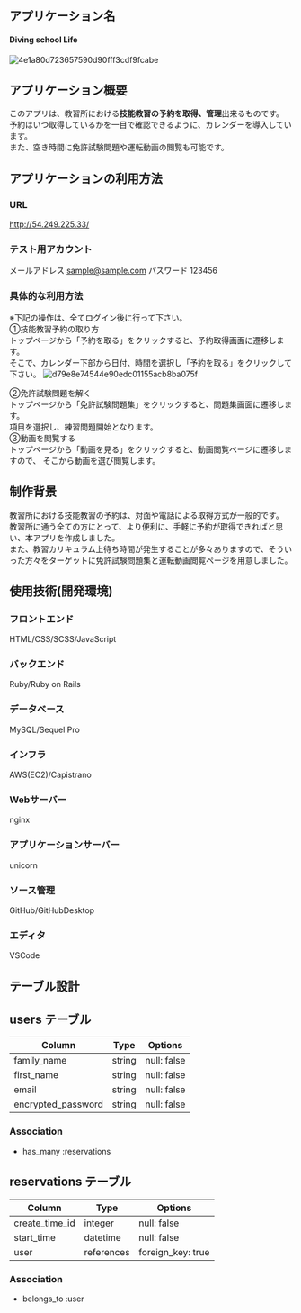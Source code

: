 ## アプリケーション名
#### Diving school Life
![4e1a80d723657590d90fff3cdf9fcabe](https://user-images.githubusercontent.com/73151516/102453280-435b1900-407f-11eb-8154-9f66370f3f3a.gif)

## アプリケーション概要
このアプリは、教習所における**技能教習の予約を取得、管理**出来るものです。  
予約はいつ取得しているかを一目で確認できるように、カレンダーを導入しています。  
また、空き時間に免許試験問題や運転動画の閲覧も可能です。

## アプリケーションの利用方法

### URL
http://54.249.225.33/

### テスト用アカウント
メールアドレス
sample@sample.com
パスワード
123456

### 具体的な利用方法
※下記の操作は、全てログイン後に行って下さい。  
①技能教習予約の取り方  
トップページから「予約を取る」をクリックすると、予約取得画面に遷移します。  
そこで、カレンダー下部から日付、時間を選択し「予約を取る」をクリックして下さい。
![d79e8e74544e90edc01155acb8ba075f](https://user-images.githubusercontent.com/73151516/102450775-8961ae00-407a-11eb-8e60-9cc76c250246.gif)

②免許試験問題を解く  
トップページから「免許試験問題集」をクリックすると、問題集画面に遷移します。  
項目を選択し、練習問題開始となります。  
③動画を閲覧する  
トップページから「動画を見る」をクリックすると、動画閲覧ページに遷移しますので、  そこから動画を選び閲覧します。

## 制作背景
教習所における技能教習の予約は、対面や電話による取得方式が一般的です。  
教習所に通う全ての方にとって、より便利に、手軽に予約が取得できればと思い、本アプリを作成しました。  
また、教習カリキュラム上待ち時間が発生することが多々ありますので、そういった方々をターゲットに免許試験問題集と運転動画閲覧ページを用意しました。

## 使用技術(開発環境)
### フロントエンド
HTML/CSS/SCSS/JavaScript
### バックエンド
Ruby/Ruby on Rails
### データベース
MySQL/Sequel Pro
### インフラ
AWS(EC2)/Capistrano
### Webサーバー
nginx
### アプリケーションサーバー
unicorn
### ソース管理
GitHub/GitHubDesktop
### エディタ
VSCode

## テーブル設計

## users テーブル

| Column             | Type    | Options     |
| ------------------ | ------- | ----------- |
| family_name        | string  | null: false |
| first_name         | string  | null: false |
| email              | string  | null: false |
| encrypted_password | string  | null: false |

### Association

- has_many :reservations

## reservations テーブル

| Column         | Type       | Options           |
| -------------- | ---------- | ----------------- |
| create_time_id | integer    | null: false       |
| start_time     | datetime   | null: false       |
| user           | references | foreign_key: true |

### Association

- belongs_to :user
